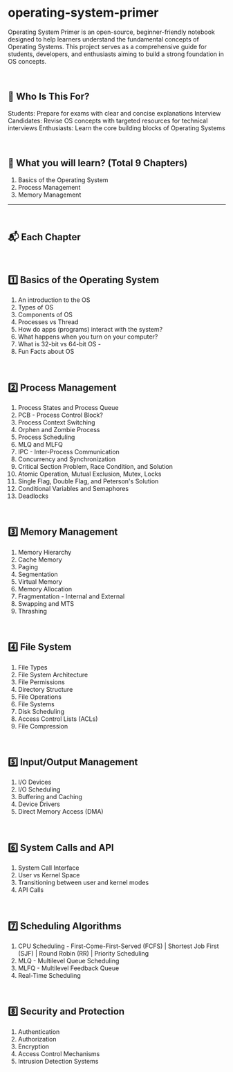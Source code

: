 # operating-system-primer
Operating System Primer is an open-source, beginner-friendly notebook designed to help learners understand the fundamental concepts of Operating Systems. This project serves as a comprehensive guide for students, developers, and enthusiasts aiming to build a strong foundation in OS concepts.

<br/>

## 🎯 Who Is This For?
Students: Prepare for exams with clear and concise explanations
Interview Candidates: Revise OS concepts with targeted resources for technical interviews
Enthusiasts: Learn the core building blocks of Operating Systems

<br/>

## 📖 **What you will learn? (Total 9 Chapters)**
1. Basics of the Operating System
2. Process Management
3. Memory Management

<hr/>
<br/>

## 📬 **Each Chapter**
<br/>


## 1️⃣ **Basics of the Operating System**
1. An introduction to the OS
2. Types of OS
3. Components of OS
4. Processes vs Thread 
5. How do apps (programs) interact with the system? 
6. What happens when you turn on your computer? 
7. What is 32-bit vs 64-bit OS - 
8. Fun Facts about OS 
<br/>

## 2️⃣ **Process Management**
1. Process States and Process Queue
2. PCB - Process Control Block?
3. Process Context Switching
4. Orphen and Zombie Process
5. Process Scheduling
6. MLQ and MLFQ
7. IPC - Inter-Process Communication
8. Concurrency and Synchronization
9. Critical Section Problem, Race Condition, and Solution
10. Atomic Operation, Mutual Exclusion, Mutex, Locks
11. Single Flag, Double Flag, and Peterson's Solution
12. Conditional Variables and Semaphores
13. Deadlocks
<br/>

## 3️⃣ **Memory Management**
1. Memory Hierarchy
2. Cache Memory
3. Paging
4. Segmentation
5. Virtual Memory
6. Memory Allocation
7. Fragmentation - Internal and External
8. Swapping and MTS
9. Thrashing

<br/>


## 4️⃣ **File System**
1. File Types
2. File System Architecture
3. File Permissions
4. Directory Structure
5. File Operations
6. File Systems
7. Disk Scheduling
8. Access Control Lists (ACLs)
9. File Compression
<br/>



## 5️⃣ **Input/Output Management**
1. I/O Devices
2. I/O Scheduling
3. Buffering and Caching
4. Device Drivers
5. Direct Memory Access (DMA)
<br/>


## 6️⃣ **System Calls and API**
1. System Call Interface
2. User vs Kernel Space
3. Transitioning between user and kernel modes
4. API Calls
<br/>


## 7️⃣ **Scheduling Algorithms**
1. CPU Scheduling - First-Come-First-Served (FCFS) | Shortest Job First (SJF) | Round Robin (RR) | Priority Scheduling
2. MLQ - Multilevel Queue Scheduling
3. MLFQ - Multilevel Feedback Queue
4. Real-Time Scheduling
<br/>

## 8️⃣ **Security and Protection**
1. Authentication
2. Authorization
3. Encryption
4. Access Control Mechanisms
5. Intrusion Detection Systems
<br/>
